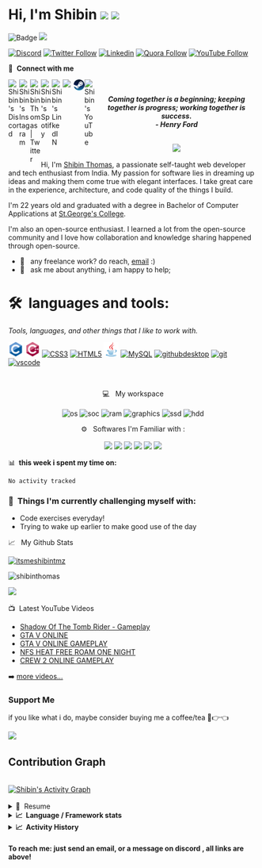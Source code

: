 # Hi, I'm Shibin <img src="https://media.giphy.com/media/hvRJCLFzcasrR4ia7z/giphy.gif" width=25px> ![](https://visitor-badge.glitch.me/badge?page_id=itsmeshibintmz.itsmeshibintmz&style=default)

![Badge](https://visitor-counter-badge.vercel.app/api/itsmeshibintmz/itsmeshibintmz) <a href="https://www.github.com/itsmeshibintmz" target="_blank" rel="noreferrer"><img
src="https://img.shields.io/github/followers/itsmeshibintmz?logo=github&style=for-the-badge&color=0891b2&labelColor=1c1917" /></a>

<!-- 
  [![Github](https://img.shields.io/static/v1?label=&message=Github&color=black&style=flat&logo=github)](https://www.github.com/itsmeshibintmz)  
-->

[![Discord](https://img.shields.io/static/v1?label=&labelColor=6E85D3&message=itsmeshibintmz&color=555555&style=flat&logo=discord&logoColor=white)](#)
[![Twitter Follow](https://img.shields.io/twitter/follow/itsmeshibintmz?color=1DA1F2&logo=twitter&style=flat)](https://twitter.com/intent/follow?original_referer=https%3A%2F%2Ftwitter.com%2Fitsmeshibintmz&screen_name=itsmeshibintmz)
[![Linkedin](https://img.shields.io/static/v1?label=&message=Linkedin&color=0E7FBF&&&style=flat&logo=linkedin&logoColor=white)](https://www.linkedin.com/in/shibin-thomas-343615206/)
[![Quora Follow](https://img.shields.io/website?label=Quora&style=flat&url=https%3A%2F%2Fwww.quora.com%2Fprofile%2FShibin-Thomas-70)](
https://www.quora.com/profile/Shibin-Thomas-70)
[![YouTube Follow](https://img.shields.io/youtube/channel/views/UCTm_fmEE-cRBjyqM_noDEZA?logo=YouTube&style=flat)](https://www.youtube.com/c/ShibinThomas)

<!-- 
  [![Gmail](https://img.shields.io/static/v1?label=&labelColor=EA0008&message=Shibin%20Thomas&color=555555&style=flat&logo=gmail&logoColor=white)](mailto:josephthomas948@gmail.com) 
-->
<!-- 
  [![HackerRank](https://img.shields.io/website?label=HackerRank&style=flat&url=https%3A%2F%2Fwww.hackerrank.com%2Fjosephthomas948)](https://www.hackerrank.com/josephthomas948)
  [![Hashnode](https://img.shields.io/badge/Hashnode-2962FF?style=flat&logo=hashnode&logoColor=white)](https://hashnode.com/@cafephile)
-->



🔗 &nbsp;**Connect with me**
<p align="left">
<a href="https://discordapp.com/channels/@me/itsme_shibintmz#0009/">
  <img align="left" alt="Shibin's Discord" width="22px" src="https://raw.githubusercontent.com/peterthehan/peterthehan/master/assets/discord.svg" />
</a>
<a href="https://www.instagram.com/itsme_shibintmz/">
  <img align="left" alt="Shibin's Instagram" width="22px" src="https://raw.githubusercontent.com/rahuldkjain/github-profile-readme-generator/master/src/images/icons/Social/instagram.svg" />
</a>
<a href="https://twitter.com/itsmeshibintmz">
  <img align="left" alt="Shibin Thomas | Twitter" width="22px" src="https://raw.githubusercontent.com/peterthehan/peterthehan/master/assets/twitter.svg" />
</a>
<a href="https://open.spotify.com/user/cel9za9j8u6619mx74lmopapg">
  <img align="left" alt="Shibin's Spotify" width="22px" src="https://github.com/rahuldkjain/github-profile-readme-generator/blob/master/src/images/icons/Social/spotify.svg" />
</a>
<a href="https://www.linkedin.com/in/shibin-thomas-343615206">
  <img align="left" alt="Shibin's LinkedIN" width="22px" src="https://raw.githubusercontent.com/peterthehan/peterthehan/master/assets/linkedin.svg" />
</a>
<a href="https://stackoverflow.com/users/11188203/shibin-thomas" target="_blank" rel="noreferrer" ><img src="https://raw.githubusercontent.com/danielcranney/readme-generator/main/public/icons/socials/stackoverflow.svg" width="22px" align="left" />
</a>
<a href="https://steamcommunity.com/profiles/76561199031932477/"> 
  <img align="left" alt="Steam" width="22px" src="https://github.com/itsmeshibintmz/itsmeshibintmz/blob/main/icons/steam-icon-14883.png" />
</a>
<a href="https://www.youtube.com/channel/UCTm_fmEE-cRBjyqM_noDEZA">
  <img align="left" alt="Shibin's YouTube" width="22px" src="https://github.com/peterthehan/peterthehan/blob/main/assets/youtube.svg" />
</a>

<br />
</h1>

<p align='center'><em><b>Coming together is a beginning; keeping together is progress; working together is success.</b></em>
<br/>
 <em><b>- Henry Ford</b></em>
<br><br/>

<p align="center">
  <a href="https://github.com/DenverCoder1/readme-typing-svg"><img src="https://readme-typing-svg.herokuapp.com?lines=Computer+Science+Student;Tech%20Enthusiast;Cafephile;Always%20learning%20new%20things;Evolving&center=true&width=500&height=50"></a>
</p>

Hi, I'm [Shibin Thomas](https://github.com/itsmeshibintmz), a passionate self-taught web developer and tech enthusiast from India. My passion for software lies in dreaming up ideas and making them come true with elegant interfaces. I take great care in the experience, architecture, and code quality of the things I build.

I'm 22 years old and graduated with a degree in Bachelor of Computer Applications at [St.George's College](https://www.sgcaruvithura.ac.in/public/course-details.html?id=bkVDd0pXUEdHTVc5V1RlVk9vSG80dz09"). 

<!--
  <img align="right" alt="GIF" src="https://github.com/itsmeshibintmz/itsmeshibintmz/blob/main/icons/code.gif"  height="320" width="400" />
-->

I'm also an open-source enthusiast. I learned a lot from the open-source community and I love how collaboration and knowledge sharing happened through open-source.
              
- 💼 &nbsp; any freelance work? do reach, [email](mailto:josephthomas948@gmail.com) :) 
- 💬 &nbsp; ask me about anything, i am happy to help;

# 🛠 **&nbsp;languages and tools:** 
<i>Tools, languages, and other things that I like to work with.</i> 

<a href="https://docs.microsoft.com/en-us/cpp/?view=msvc-170" target="_blank" rel="noreferrer"><img src="https://raw.githubusercontent.com/devicons/devicon/master/icons/c/c-original.svg" height="30" alt="C" /></a>
<a href="https://docs.microsoft.com/en-us/cpp/?view=msvc-170" target="_blank" rel="noreferrer"><img src="https://raw.githubusercontent.com/devicons/devicon/master/icons/cplusplus/cplusplus-original.svg" height="30" alt="C++" /></a>
<a href="https://www.w3.org/TR/CSS/#css" target="_blank" rel="noreferrer"><img src="https://raw.githubusercontent.com/danielcranney/readme-generator/main/public/icons/skills/css3-colored.svg" height="30" alt="CSS3" /></a>
<a href="https://developer.mozilla.org/en-US/docs/Glossary/HTML5" target="_blank" rel="noreferrer"><img src="https://raw.githubusercontent.com/danielcranney/readme-generator/main/public/icons/skills/html5-colored.svg" height="30" alt="HTML5" /></a>
<a href="https://www.oracle.com/java/" target="_blank" rel="noreferrer"><img src="https://raw.githubusercontent.com/devicons/devicon/master/icons/java/java-original.svg" height="30" alt="Java" /></a>
<a href="https://www.mysql.com/" target="_blank" rel="noreferrer"><img src="https://raw.githubusercontent.com/danielcranney/readme-generator/main/public/icons/skills/mysql-colored.svg" height="30" alt="MySQL" /></a>
<a href="https://desktop.github.com/" target="_blank" rel="noreferrer"><img src="https://avatars.githubusercontent.com/u/13171334?s=200&v=4" height="30" alt="githubdesktop" /></a>
<a href="https://git-scm.com/" target="_blank" rel="noreferrer"><img src="https://www.vectorlogo.zone/logos/git-scm/git-scm-icon.svg" height="30" alt="git" /></a>
<a href="https://code.visualstudio.com/" target="_blank" rel="noreferrer"><img src="https://upload.wikimedia.org/wikipedia/commons/thumb/9/9a/Visual_Studio_Code_1.35_icon.svg/1024px-Visual_Studio_Code_1.35_icon.svg.png" height="30" alt="vscode" /></a>

<!--
<a href="https://www.php.net/" target="_blank" rel="noreferrer"><img src="https://raw.githubusercontent.com/danielcranney/readme-generator/main/public/icons/skills/php-colored.svg" height="50" alt="PHP" /></a>
<a href="https://www.python.org/" target="_blank" rel="noreferrer"><img src="https://raw.githubusercontent.com/danielcranney/readme-generator/main/public/icons/skills/python-colored.svg" height="20" alt="Python" /></a>
<a href="https://nodejs.org/en/" target="_blank" rel="noreferrer"><img src="https://raw.githubusercontent.com/danielcranney/readme-generator/main/public/icons/skills/nodejs-colored.svg" height="20" alt="NodeJS" /></a>
<a href="https://reactjs.org/" target="_blank" rel="noreferrer"><img src="https://raw.githubusercontent.com/danielcranney/readme-generator/main/public/icons/skills/react-colored.svg" height="20" alt="React" /></a>

<!-- 
<code><img height="20" src="https://github.com/itsmeshibintmz/itsmeshibintmz/blob/main/icons/html.png"></code></t>
-->

<!--
<code><img height="20" src="https://raw.githubusercontent.com/github/explore/80688e429a7d4ef2fca1e82350fe8e3517d3494d/topics/css/css.png"></code>
-->

<!--
<code><img height="20" src="https://github.com/Aakarsh-B/trying-repos/blob/master/python-5.svg?raw=true"></code>
-->

<!--
<code><img height="20" src="https://github.com/itsmeshibintmz/itsmeshibintmz/blob/main/icons/java.png"></code>
-->

<!--
<code><img height="20" src="https://github.com/Aakarsh-B/trying-repos/blob/master/c-programming.png"></code>
<code><img height="20" src="https://github.com/Aakarsh-B/trying-repos/blob/master/c++.png"></code>
-->

<!--
<code><img height="20" src="https://avatars.githubusercontent.com/u/9919?s=200&v=4"></code>
-->

<!--
<code><img height="20" src="https://raw.githubusercontent.com/github/explore/80688e429a7d4ef2fca1e82350fe8e3517d3494d/topics/react/react.png"></code>
-->

<!--
<code><img height="20" src="https://github.com/itsmeshibintmz/itsmeshibintmz/blob/main/icons/php.png"></code>
-->

<!--
<code><img height="20" src="https://raw.githubusercontent.com/github/explore/80688e429a7d4ef2fca1e82350fe8e3517d3494d/topics/mysql/mysql.png"></code>
-->

<!--
<code><img height="20" src="https://raw.githubusercontent.com/github/explore/80688e429a7d4ef2fca1e82350fe8e3517d3494d/topics/git/git.png"></code>
-->

<!--
<code><img height="20" src="https://avatars.githubusercontent.com/u/13171334?s=200&v=4"></code>
-->

<!--
<code><img height="20" src="https://upload.wikimedia.org/wikipedia/commons/thumb/9/9a/Visual_Studio_Code_1.35_icon.svg/1024px-Visual_Studio_Code_1.35_icon.svg.png"></code>
-->
<br>

<p align='center'>
  💻 &nbsp; My workspace<br/><br/>
  <!-- <img alt="os" src="https://img.shields.io/badge/Apple-Acer_Nitro_5-999999?style=flat&logo=apple&logoColor=white" /> -->
  <img alt="os" src="https://img.shields.io/badge/Windows-ACER_Nitro_5-0078D6?style=for-the-badge&logo=windows&logoColor=white" />
  <img alt="soc" src="https://img.shields.io/badge/Intel-Core_i5-0071C5?style=for-the-badge&logo=intel&logoColor=white" />
  <img alt="ram" src="https://img.shields.io/badge/RAM-16GB-%230071C5.svg?&style=for-the-badge&logoColor=white" />
  <img alt="graphics" src="https://img.shields.io/badge/NVIDIA-GTX1650-76B900?style=for-the-badge&logo=nvidia&logoColor=white" />
  <img alt="ssd" src="https://img.shields.io/badge/1.5%20TB%20SSD-grey?style=for-the-badge" />
  <img alt="hdd" src="https://img.shields.io/badge/1%20TB%20HDD-grey?style=for-the-badge" />
</p>

<p align='center'>
  ⚙️ &nbsp; Softwares I'm Familiar with :<br><br>
<img src="https://img.shields.io/badge/Eclipse-2C2255?style=for-the-badge&logo=eclipse&logoColor=white" />
<img src="https://img.shields.io/badge/Visual_Studio_Code-0078D4?style=for-the-badge&logo=visual%20studio%20code&logoColor=white" />
<img src="https://img.shields.io/badge/MySQL-00000F?style=for-the-badge&logo=mysql&logoColor=white" />
<!--
<img src="https://img.shields.io/badge/PyCharm-000000.svg?&style=flat&logo=PyCharm&logoColor=white" />
<img src="https://img.shields.io/badge/Android_Studio-3DDC84?style=flat&logo=android-studio&logoColor=white" />
-->
<img src="https://img.shields.io/badge/Adobe%20Photoshop-31A8FF?style=for-the-badge&logo=Adobe%20Photoshop&logoColor=black" />
<img src="https://img.shields.io/badge/Adobe%20Premiere%20Pro-9999FF?style=for-the-badge&logo=Adobe%20Premiere%20Pro&logoColor=black" />
<img src="https://img.shields.io/badge/Microsoft_Office-D83B01?style=for-the-badge&logo=microsoft-office&logoColor=white" />
</p>

📊 **&nbsp;this week i spent my time on:** 

<!--START_SECTION:waka-->

```text
No activity tracked
```

<!--END_SECTION:waka-->

### :muscle: &nbsp;Things I'm currently challenging myself with:
- Code exercises everyday!
- Trying to wake up earlier to make good use of the day

📈 &nbsp; My Github Stats
<p align="left"> <a href="https://github.com/ryo-ma/github-profile-trophy"><img src="https://github-profile-trophy.vercel.app/?username=itsmeshibintmz&theme=darkhub&margin-w=15&margin-h=15&coloumn=3&row=1" alt="itsmeshibintmz" /></a> </p>

<p> <img src="https://github-readme-stats-itsmeshibintmz.vercel.app/api?username=itsmeshibintmz&show_icons=true&&line_height=25&width=20&title_color=FFFFFF&icon_color=FFFFFF&text_color=FFFFFF&bg_color=000000" alt="shibinthomas" /> 

<a href="http://www.github.com/itsmeshibintmz"><img src="https://github-readme-streak-stats.herokuapp.com/?user=itsmeshibintmz&stroke=ffffff&background=000000&ring=0891b2&fire=FF0000&currStreakNum=ffffff&currStreakLabel=0891b2&sideNums=ffffff&sideLabels=ffffff&dates=ffffff&hide_border=false" /></a>

📺&nbsp; Latest YouTube Videos

<!-- YOUTUBE:START -->
- [Shadow Of The Tomb Rider - Gameplay](https://www.youtube.com/watch?v=fidPw7JxubQ)
- [GTA V ONLINE](https://www.youtube.com/watch?v=3Cfa4GA-ox4)
- [GTA V ONLINE GAMEPLAY](https://www.youtube.com/watch?v=Y1tTX4ku8Cg)
- [NFS HEAT FREE ROAM ONE NIGHT](https://www.youtube.com/watch?v=0vwZBWEy_bA)
- [CREW 2 ONLINE GAMEPLAY](https://www.youtube.com/watch?v=OdV6aC4TIT4)
<!-- YOUTUBE:END -->

➡️ [more videos...](https://www.youtube.com/channel/UCTm_fmEE-cRBjyqM_noDEZA)

<!--
  ---
-->
### Support Me

if you like what i do, maybe consider buying me a coffee/tea 🥺👉👈

<a href="https://www.buymeacoffee.com/itsmeshibintmz"><img src="https://cdn.buymeacoffee.com/buttons/v2/default-yellow.png" width="200" /></a>

<!--
if you like what i do, maybe consider buying me a coffee/tea 🥺👉👈

<a href="https://www.buymeacoffee.com/itsmeshibintmz" target="_blank"><img src="https://cdn.buymeacoffee.com/buttons/v2/default-red.png" alt="Buy Me A Coffee" width="150" ></a>

-->
<!-- 
  ---
-->

<!--
[![Top Langs](https://github-readme-stats.vercel.app/api/top-langs/?username=itsmeshibintmz&layout=compact&theme=dark&title_color=FFFFFF&icon_color=FFFFFF&text_color=FFFFFF&bg_color=0D1117)](https://github.com/itsmeshibintmz/github-readme-stats) 
-->

<!--
<a href="https://github.com/itsmeshibintmz" align="left"><img src="https://github-readme-stats.vercel.app/api/top-langs/?username=itsmeshibintmz&langs_count=10&title_color=0891b2&text_color=ffffff&icon_color=0891b2&bg_color=1c1917&hide_border=true&locale=en&custom_title=Top%20%Languages" alt="Top Languages" /></a>
-->

<!--
<a href="https://github.com/itsmeshibintmz" align="left"><img src="https://github-readme-stats.vercel.app/api/top-langs/?username=itsmeshibintmz&langs_count=3&title_color=FFFFFF&text_color=ffffff&icon_color=0891b2&bg_color=1c1917&hide_border=false&locale=en&custom_title=Most%20%used%20%Languages" alt="Top Languages" /></a>
-->

  
## Contribution Graph
  <br/>
   <a href="https://github.com/itsmeshibintmz"><img alt="Shibin's Activity Graph" src="https://activity-graph.herokuapp.com/graph?username=itsmeshibintmz&custom_title=Shibin'%20Thomas's%20Contribution%20Graph&theme=react-dark" /></a>
  <br/>

<br/>

<details>
  <summary>📃 &nbsp;Resume</summary>

## Work Experience

<img align="right" width="50px" src="https://github.com/itsmeshibintmz/itsmeshibintmz/blob/main/icons/tcs.svg" />

- 📖 **&nbsp;Graduate Trainee**\
📆 &nbsp;2021-Present\
📍 **&nbsp;Tata Consultancy Services** - Infopark, Kochi, Kerala

<img align="right" width="50px" src="https://github.com/itsmeshibintmz/itsmeshibintmz/blob/main/icons/ifix.webp" />

- 📖 **&nbsp;Customer Service Assistant**\
📆 &nbsp;2021-2021\
📍 **&nbsp;Ifix Computers** - Palai, Kerala
## Education

<img align="right" width="50px" src="https://github.com/itsmeshibintmz/itsmeshibintmz/blob/main/icons/sgc.png" />

- 📖 **&nbsp;Bachelor of Computer Application**\
📆 &nbsp;2018 - 2021\
📍 **&nbsp;St.George's College Aruvithura** - Aruvithura, Kottayam, Kerala

<img align="right" width="50px" src="https://github.com/itsmeshibintmz/itsmeshibintmz/blob/main/icons/cms.png" />

- 📖 **&nbsp;Plus Two Science**\
📆 2015 - 2017\
📍 **CMS HSS Melukavu** - Melukavu, Kottayam, Kerala

<img align="right" width="50px" src="https://github.com/itsmeshibintmz/itsmeshibintmz/blob/main/icons/ihrd.png" />

- 📖 **&nbsp;THSLC**\
📆 &nbsp;2012 - 2015\
📍 **&nbsp;Technical Higher Secondary School** - Muttom, Kerala

## Volunteering

<img align="right" width="50px" src="https://www.pngkey.com/png/full/247-2479287_nss-logo-national-service-scheme-logo-png.png" />

- 👨‍💻 **&nbsp;Volunteer Secretary**\
📆 &nbsp;2019 - 2020\
📍 **&nbsp;National Service Scheme** - St.George's College Aruvithura, Kerala

<img align="right" width="50px" src="https://github.com/itsmeshibintmz/itsmeshibintmz/blob/main/icons/palliative.webp" />

- 👨‍💻 **&nbsp;Volunteer**\
📆 &nbsp;2017 - 2018\
📍 **&nbsp;Palliative Care Unit** - St.Joseph's College Arakulam, Kerala
## Personal Projects
  
- [Admission Applicant System](https://github.com/itsmeshibintmz/Admission-Applicant-System) <img align='right' src="https://img.shields.io/badge/css3-%231572B6.svg?style&logo=css3&logoColor=white"><img align='right' src="https://camo.githubusercontent.com/3bf2737f46ffd3c1057512ceb089758416ae555a83458a422ad23bc8f4ddbe7c/68747470733a2f2f696d672e736869656c64732e696f2f62616467652f48544d4c352d4533344632363f7374796c65266c6f676f3d68746d6c35266c6f676f436f6c6f723d7768697465?style&logo=Node.js&logoColor=fffff"><img align='right' src="https://img.shields.io/badge/mysql-%2300f.svg?style&logo=mysql&logoColor=white"><img align='right' src="https://img.shields.io/badge/-Java-important?style&logo=Java&logoColor=white">
- [Organic Shopping Website](https://github.com/itsmeshibintmz/Organic-Shopping-Webstore) <img align='right' src="https://img.shields.io/badge/css3-%231572B6.svg?style&logo=css3&logoColor=white"><img align='right' src="https://camo.githubusercontent.com/3bf2737f46ffd3c1057512ceb089758416ae555a83458a422ad23bc8f4ddbe7c/68747470733a2f2f696d672e736869656c64732e696f2f62616467652f48544d4c352d4533344632363f7374796c65266c6f676f3d68746d6c35266c6f676f436f6c6f723d7768697465?style&logo=Node.js&logoColor=fffff"><img align='right' src="https://img.shields.io/badge/mysql-%2300f.svg?style&logo=mysql&logoColor=white"><img align='right' src="https://img.shields.io/badge/php-%23777BB4.svg?style&logo=php&logoColor=white">

## Programming Languages
<br>
<img src="https://img.shields.io/badge/HTML-239120?style=for-the-badge&logo=html5&logoColor=white" />
<img src="https://img.shields.io/badge/CSS-239120?&style=for-the-badge&logo=css3&logoColor=white" />
<!--
  <img src="https://img.shields.io/badge/Python-3776AB?style=flat&logo=python&logoColor=white" /> 
  <img src="https://img.shields.io/badge/PHP-777BB4?style=flat&logo=php&logoColor=white" />
  <img src="https://img.shields.io/badge/SQLite-07405E?style=flat&logo=sqlite&logoColor=white" />
-->
<img src="https://img.shields.io/badge/C%2B%2B-00599C?style=for-the-badge&logo=c%2B%2B&logoColor=white" />
<img src="https://img.shields.io/badge/Java-ED8B00?style=for-the-badge&logo=java&logoColor=white" />
<img src="https://img.shields.io/badge/MySQL-00000F?style=for-the-badge&logo=mysql&logoColor=white" />
<br>

## Operating Systems
<br>
<img src="https://img.shields.io/badge/Windows-0078D6?style=for-the-badge&logo=windows&logoColor=white" />
<img src="https://img.shields.io/badge/Android-3DDC84?style=for-the-badge&logo=android&logoColor=white" />
<img src="https://img.shields.io/badge/iOS-000000?style=for-the-badge&logo=ios&logoColor=white" />
<img src="https://img.shields.io/badge/Linux-FCC624?style=for-the-badge&logo=linux&logoColor=black" />
<img src="https://img.shields.io/badge/Kali_Linux-557C94?style=for-the-badge&logo=kali-linux&logoColor=white" />
<img src="https://img.shields.io/badge/Arch_Linux-1793D1?style=for-the-badge&logo=arch-linux&logoColor=white" />
<!--
  <img src="https://img.shields.io/badge/Windows_XP-003399?style=flat&logo=windows-xp&logoColor=white" /> 
  <img src="https://img.shields.io/badge/manjaro-35BF5C?style=flat&logo=manjaro&logoColor=white" />
-->
<img src="https://img.shields.io/badge/mac%20os-000000?style=for-the-badge&logo=apple&logoColor=white" />


</details>
  
<details>
  <summary><b>📈&nbsp;&nbsp;Language&nbsp;/&nbsp;Framework stats</b></summary>
  <br/>
  <a href='https://profile.codersrank.io/user/itsmeshibintmz/'>
  <img src='https://cr-skills-chart-widget.azurewebsites.net/api/api?username=itsmeshibintmz&padding=30&skills=angular,batchfile,c,C%23,coffeescript,dart,go,html,json,java,javascript,less,mysql,php,pandas,perl,python,reactjs,scss,shell,svelte,swift,typescript,vue'>
  </a>

</details>

<details>
    <summary><b>📈&nbsp;&nbsp;Activity History</b></summary>
  <br>
  <a href='https://profile.codersrank.io/user/itsmeshibintmz/'>
    <img src='https://cr-ss-service.azurewebsites.net/api/ScreenShot?widget=activity&username=itsmeshibintmz'>
  </a>
</details>

#### To reach me: just send an email, or a message on discord , all links are above!

